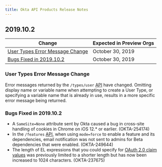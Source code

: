 ```yaml
---
title: Okta API Products Release Notes
---
```


## 2019.10.2

| Change                                                                                                            | Expected in Preview Orgs |
|-------------------------------------------------------------------------------------------------------------------|--------------------------|
| [User Types Error Message Change](#user-types-error-message-change)     | October 30, 2019         |
| [Bugs Fixed in 2019.10.2](#bugs-fixed-in-2019-10-2)                                                           | October 30, 2019        |

### User Types Error Message Change

Error messages returned by the `/types/user` [API](/docs/reference/api/user-types/) have changed. Omitting display name or variable name when attempting to create a User Type, or specifying a variable name that is already in use, results in a more specific error message being returned. <!-- OKTA-241017 -->

### Bugs Fixed in 2019.10.2

* A `SameSite=None` attribute sent by Okta caused a bug in cross-site handling of cookies in Chrome on iOS 12.* or earlier. (OKTA-254174)
* In the `/features` [API](/docs/reference/api/features/), when using `mode=force` to enable a feature and its dependencies, email notification was not sent to admins for Beta dependencies that were enabled. (OKTA-249644)
* The length of EL expressions that you could specify for [OAuth 2.0 claim values](/docs/reference/api/authorization-servers/#claim-operations) was previously limited to a shorter length but has now been increased to 1024 characters. (OKTA-237675)
